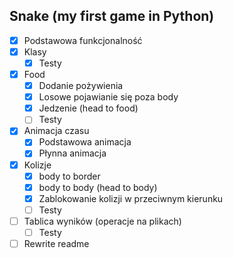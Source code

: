 ## Snake (my first game in Python)
* [x] Podstawowa funkcjonalność
* [x] Klasy
  * [x] Testy
* [x] Food
  * [x] Dodanie pożywienia
  * [x] Losowe pojawianie się poza body
  * [x] Jedzenie (head to food)
  * [ ] Testy
* [x] Animacja czasu
  * [x] Podstawowa animacja
  * [x] Płynna animacja
* [x] Kolizje
  * [x] body to border
  * [x] body to body (head to body)
  * [x] Zablokowanie kolizji w przeciwnym kierunku
  * [ ] Testy
* [ ] Tablica wyników (operacje na plikach)
  * [ ] Testy
* [ ] Rewrite readme
